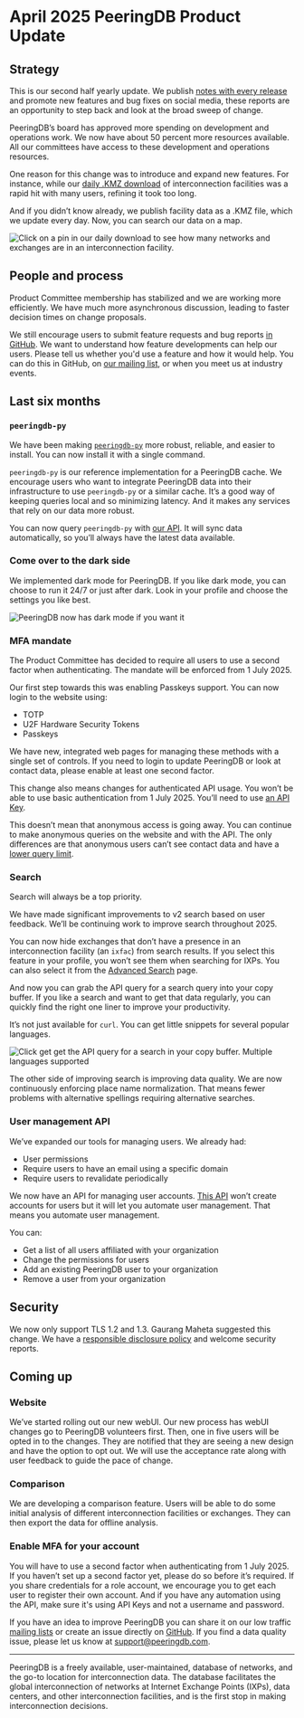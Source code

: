 # April 2025 PeeringDB Product Update

## Strategy

This is our second half yearly update. We publish [notes with every release](/release_notes/) and promote new features and bug fixes on social media, these reports are an opportunity to step back and look at the broad sweep of change.

PeeringDB’s board has approved more spending on development and operations work. We now have about 50 percent more resources available. All our committees have access to these development and operations resources. 

One reason for this change was to introduce and expand new features. For instance, while our [daily .KMZ download](https://www.peeringdb.com/export/kmz/) of interconnection facilities was a rapid hit with many users, refining it took too long.

And if you didn’t know already, we publish facility data as a .KMZ file, which we update every day. Now, you can search our data on a map.

![Click on a pin in our daily download to see how many networks and exchanges are in an interconnection facility.](images/KMZ_of_Lima,_Peru.png)

## People and process

Product Committee membership has stabilized and we are working more efficiently. We have much more asynchronous discussion, leading to faster decision times on change proposals.

We still encourage users to submit feature requests and bug reports [in GitHub](https://github.com/peeringdb/peeringdb/issues). We want to understand how feature developments can help our users. Please tell us whether you'd use a feature and how it would help. You can do this in GitHub, on [our mailing list](mailto:productcom@lists.peeringdb.com), or when you meet us at industry events.

## Last six months

### `peeringdb-py`

We have been making [`peeringdb-py`](/howto/peeringdb-py/) more robust, reliable, and easier to install. You can now install it with a single command.

`peeringdb-py` is our reference implementation for a PeeringDB cache. We encourage users who want to integrate PeeringDB data into their infrastructure to use `peeringdb-py` or a similar cache. It’s a good way of keeping queries local and so minimizing latency. And it makes any services that rely on our data more robust.

You can now query `peeringdb-py` with [our API](https://www.peeringdb.com/apidocs/). It will sync data automatically, so you’ll always have the latest data available.

### Come over to the dark side

We implemented dark mode for PeeringDB. If you like dark mode, you can choose to run it 24/7 or just after dark. Look in your profile and choose the settings you like best.

![PeeringDB now has dark mode if you want it](images/Dark_mode.png)

### MFA mandate

The Product Committee has decided to require all users to use a second factor when authenticating. The mandate will be enforced from 1 July 2025.

Our first step towards this was enabling Passkeys support. You can now login to the website using:

* TOTP
* U2F Hardware Security Tokens
* Passkeys

We have new, integrated web pages for managing these methods with a single set of controls. If you need to login to update PeeringDB or look at contact data, please enable at least one second factor.

This change also means changes for authenticated API usage. You won’t be able to use basic authentication from 1 July 2025. You’ll need to use [an API Key](/howto/api_keys/).

This doesn’t mean that anonymous access is going away. You can continue to make anonymous queries on the website and with the API. The only differences are that anonymous users can’t see contact data and have a [lower query limit](/howto/work_within_peeringdbs_query_limits/).

### Search

Search will always be a top priority.

We have made significant improvements to v2 search based on user feedback. We’ll be continuing work to improve search throughout 2025.

You can now hide exchanges that don’t have a presence in an interconnection facility (an `ixfac`) from search results. If you select this feature in your profile, you won’t see them when searching for IXPs. You can also select it from the [Advanced Search](https://www.peeringdb.com/advanced_search) page.

And now you can grab the API query for a search query into your copy buffer. If you like a search and want to get that data regularly, you can quickly find the right one liner to improve your productivity.

It’s not just available for `curl`. You can get little snippets for several popular languages.

![Click get get the API query for a search in your copy buffer. Multiple languages supported](images/API_Query_to_copy_buffer.png)

The other side of improving search is improving data quality. We are now continuously enforcing place name normalization. That means fewer problems with alternative spellings requiring alternative searches. 

### User management API

We’ve expanded our tools for managing users. We already had:

* User permissions
* Require users to have an email using a specific domain
* Require users to revalidate periodically

We now have an API for managing user accounts. [This API](/howto/user_management_api/) won’t create accounts for users but it will let you automate user management. That means you automate user management.

You can:

* Get a list of all users affiliated with your organization
* Change the permissions for users
* Add an existing PeeringDB user to your organization
* Remove a user from your organization

## Security

We now only support TLS 1.2 and 1.3. Gaurang Maheta suggested this change. We have a [responsible disclosure policy](/howto/make-a-security-report/) and welcome security reports.

## Coming up

### Website

We’ve started rolling out our new webUI. Our new process has webUI changes go to PeeringDB volunteers first. Then, one in five users will be opted in to the changes. They are notified that they are seeing a new design and have the option to opt out. We will use the acceptance rate along with user feedback to guide the pace of change.

### Comparison

We are developing a comparison feature. Users will be able to do some initial analysis of different interconnection facilities or exchanges. They can then export the data for offline analysis.

### Enable MFA for your account

You will have to use a second factor when authenticating from 1 July 2025. If you haven’t set up a second factor yet, please do so before it’s required. If you share credentials for a role account, we encourage you to get each user to register their own account. And if you have any automation using the API, make sure it's using API Keys and not a username and password.

If you have an idea to improve PeeringDB you can share it on our low traffic [mailing lists](https://docs.peeringdb.com/#mailing-lists) or create an issue directly on [GitHub](https://github.com/peeringdb/peeringdb/issues). If you find a data quality issue, please let us know at [support@peeringdb.com](mailto:support@peeringdb.com).

--- 

PeeringDB is a freely available, user-maintained, database of networks, and the go-to location for interconnection data. The database facilitates the global interconnection of networks at Internet Exchange Points (IXPs), data centers, and other interconnection facilities, and is the first stop in making interconnection decisions.
